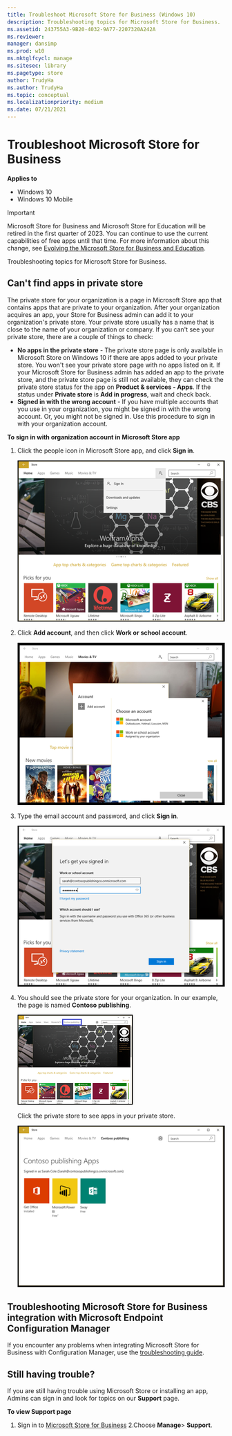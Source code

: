 ```yaml
---
title: Troubleshoot Microsoft Store for Business (Windows 10)
description: Troubleshooting topics for Microsoft Store for Business.
ms.assetid: 243755A3-9B20-4032-9A77-2207320A242A
ms.reviewer: 
manager: dansimp
ms.prod: w10
ms.mktglfcycl: manage
ms.sitesec: library
ms.pagetype: store
author: TrudyHa
ms.author: TrudyHa
ms.topic: conceptual
ms.localizationpriority: medium
ms.date: 07/21/2021
---
```


# Troubleshoot Microsoft Store for Business

**Applies to**

-   Windows 10
-   Windows 10 Mobile

> [!IMPORTANT]
> Microsoft Store for Business and Microsoft Store for Education will be retired in the first quarter of 2023. You can continue to use the current capabilities of free apps until that time. For more information about this change, see [Evolving the Microsoft Store for Business and Education](https://aka.ms/windows/msfb_evolution).

Troubleshooting topics for Microsoft Store for Business.

## Can't find apps in private store
The private store for your organization is a page in Microsoft Store app that contains apps that are private to your organization. After your organization acquires an app, your Store for Business admin can add it to your organization's private store. Your private store usually has a name that is close to the name of your organization or company. If you can't see your private store, there are a couple of things to check:
- **No apps in the private store** - The private store page is only available in Microsoft Store on Windows 10 if there are apps added to your private store. You won't see your private store page with no apps listed on it. If your Microsoft Store for Business admin has added an app to the private store, and the private store page is still not available, they can check the private store status for the app on **Product & services - Apps**. If the status under **Private store** is **Add in progress**, wait and check back.
- **Signed in with the wrong account** - If you have multiple accounts that you use in your organization, you might be signed in with the wrong account. Or, you might not be signed in. Use this procedure to sign in with your organization account.

**To sign in with organization account in Microsoft Store app**

1.  Click the people icon in Microsoft Store app, and click **Sign in**.

    ![Sign in to Store app with a different account](images/wsfb-wsappsignin.png)

2.  Click **Add account**, and then click **Work or school account**.

    ![Choose an account to use](images/wsfb-wsappaddacct.png)

3.  Type the email account and password, and click **Sign in**.

    ![Sign in for work or school account](images/wsfb-wsappworkacct.png)

4.  You should see the private store for your organization. In our example, the page is named **Contoso publishing**.

    ![Private store with name highlighted](images/wsfb-wsappprivatestore.png)

    Click the private store to see apps in your private store.

    ![Private store for Contoso publishing](images/wsfb-privatestoreapps.png)

## Troubleshooting Microsoft Store for Business integration with Microsoft Endpoint Configuration Manager

If you encounter any problems when integrating Microsoft Store for Business with Configuration Manager, use the [troubleshooting guide](https://support.microsoft.com/help/4010214/understand-and-troubleshoot-microsoft-store-for-business-integration-w).

## Still having trouble?

If you are still having trouble using Microsoft Store or installing an app, Admins can sign in and look for topics on our **Support** page.
   
**To view Support page** 

1. Sign in to [Microsoft Store for Business](https://businessstore.microsoft.com)
2.Choose **Manage**> **Support**. 
